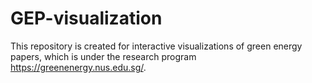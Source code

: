 # GEP-visualization
This repository is created for interactive visualizations of green energy papers, which is under the research program https://greenenergy.nus.edu.sg/.
